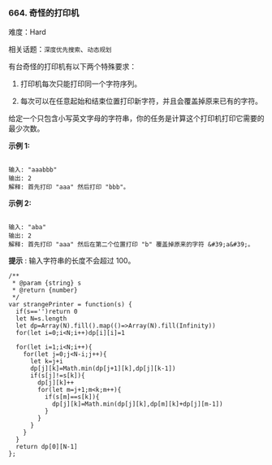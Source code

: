 ### 664. 奇怪的打印机

难度：Hard

相关话题：`深度优先搜索`、`动态规划`

有台奇怪的打印机有以下两个特殊要求：




1. 打印机每次只能打印同一个字符序列。

2. 每次可以在任意起始和结束位置打印新字符，并且会覆盖掉原来已有的字符。





给定一个只包含小写英文字母的字符串，你的任务是计算这个打印机打印它需要的最少次数。



**示例 1:** 



```

输入: "aaabbb"
输出: 2
解释: 首先打印 "aaa" 然后打印 "bbb"。
```


**示例 2:** 



```

输入: "aba"
输出: 2
解释: 首先打印 "aaa" 然后在第二个位置打印 "b" 覆盖掉原来的字符 &#39;a&#39;。
```


**提示** : 输入字符串的长度不会超过 100。


```
/**
 * @param {string} s
 * @return {number}
 */
var strangePrinter = function(s) {
  if(s=='')return 0
  let N=s.length
  let dp=Array(N).fill().map(()=>Array(N).fill(Infinity))
  for(let i=0;i<N;i++)dp[i][i]=1
  
  for(let i=1;i<N;i++){
    for(let j=0;j<N-i;j++){
      let k=j+i
      dp[j][k]=Math.min(dp[j+1][k],dp[j][k-1])
      if(s[j]!=s[k]){
        dp[j][k]++
        for(let m=j+1;m<k;m++){
          if(s[m]==s[k]){
            dp[j][k]=Math.min(dp[j][k],dp[m][k]+dp[j][m-1])
          }
        }
      }
    }
  }
  return dp[0][N-1]
};
```

